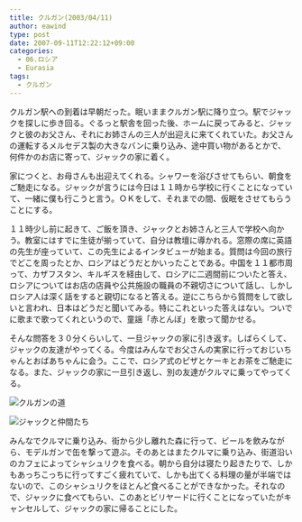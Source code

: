 ```yaml
---
title: クルガン(2003/04/11)
author: eawind
type: post
date: 2007-09-11T12:22:12+09:00
categories:
  - 06.ロシア
  - Eurasia
tags:
  - クルガン
---
```

クルガン駅への到着は早朝だった。眠いままクルガン駅に降り立つ。駅でジャックを探しに歩き回る。ぐるっと駅舎を回った後、ホームに戻ってみると、ジャックと彼のお父さん、それにお姉さんの三人が出迎えに来てくれていた。お父さんの運転するメルセデス製の大きなバンに乗り込み、途中買い物があるとかで、何件かのお店に寄って、ジャックの家に着く。

家につくと、お母さんも出迎えてくれる。シャワーを浴びさせてもらい、朝食をご馳走になる。ジャックが言うには今日は１１時から学校に行くことになっていて、一緒に僕も行こうと言う。ＯＫをして、それまでの間、仮眠をさせてもらうことにする。

１１時少し前に起きて、ご飯を頂き、ジャックとお姉さんと三人で学校へ向かう。教室にはすでに生徒が揃っていて、自分は教壇に導かれる。窓際の席に英語の先生が座っていて、この先生によるインタビューが始まる。質問は今回の旅行でどこを周ったとか、ロシアはどうだとかいったことである。中国を１１都市周って、カザフスタン、キルギスを経由して、ロシアに二週間前についたと答え、ロシアについてはお店の店員や公共施設の職員の不親切さについて話し、しかしロシア人は深く話をすると親切になると答える。逆にこちらから質問をして欲しいと言われ、日本はどうだと聞いてみる。特にこれといった答えはない。ついでに歌まで歌ってくれというので、童謡「赤とんぼ」を歌って聞かせる。

そんな問答を３０分くらいして、一旦ジャックの家に引き返す。しばらくして、ジャックの友達がやってくる。今度はみんなでお父さんの実家に行っておじいちゃんとおばあちゃんに会う。ここで、ロシア式のピザとケーキとお茶をご馳走になる。また、ジャックの家に一旦引き返し、別の友達がクルマに乗ってやってくる。

![クルガンの道](/img/wp/2007/09/200304111825541.jpg)

![ジャックと仲間たち](/img/wp/2007/09/200304111906021.jpg)

みんなでクルマに乗り込み、街から少し離れた森に行って、ビールを飲みながら、モデルガンで缶を撃って遊ぶ。そのあとはまたクルマに乗り込み、街道沿いのカフェによってシャシュリクを食べる。朝から自分は寝たり起きたりで、しかもあっちこっちに行ってすごく疲れていて、しかも出てくる料理の量が半端ではないので、このシャシュリクをほとんど食べることができなかった。それなので、ジャックに食べてもらい、このあとビリヤードに行くことになっていたがキャンセルして、ジャックの家に帰ることにした。
